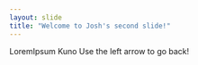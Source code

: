 ```yaml
---
layout: slide
title: "Welcome to Josh's second slide!"
---
```

LoremIpsum Kuno
Use the left arrow to go back!
